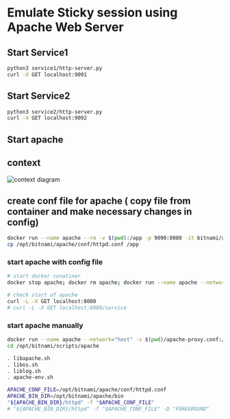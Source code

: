 # Emulate Sticky session using Apache Web Server

## Start Service1
```sh
python3 service1/http-server.py
curl -X GET localhost:9091
```
## Start Service2
```sh
python3 service2/http-server.py
curl -X GET localhost:9092
```

## Start apache
## context
![context diagram](https://i.ibb.co/PcGjsz8/apache-sticky.jpg)

## create conf file for apache ( copy file from container and make necessary changes in config) 
```sh
docker run --name apache --rm -v $(pwd):/app -p 9090:8080 -it bitnami/apache:latest sh
cp /opt/bitnami/apache/conf/httpd.conf /app
```

### start apache with config file
```sh
# start docker conatiner 
docker stop apache; docker rm apache; docker run --name apache --network="host" -v $(pwd)/apache-proxy.conf:/opt/bitnami/apache/conf/httpd.conf bitnami/apache:latest

# check start of apache 
curl -L -X GET localhost:8080
# curl -L -X GET localhost:8080/service
```

### start apache manually
```sh
docker run --name apache --network="host" -v $(pwd)/apache-proxy.conf:/opt/bitnami/apache/conf/httpd.conf -it bitnami/apache:latest sh
cd /opt/bitnami/scripts/apache

. libapache.sh
. libos.sh
. liblog.sh
. apache-env.sh

APACHE_CONF_FILE=/opt/bitnami/apache/conf/httpd.conf
APACHE_BIN_DIR=/opt/bitnami/apache/bin
"${APACHE_BIN_DIR}/httpd" -f "$APACHE_CONF_FILE"
# "${APACHE_BIN_DIR}/httpd" -f "$APACHE_CONF_FILE" -D "FOREGROUND"

```
